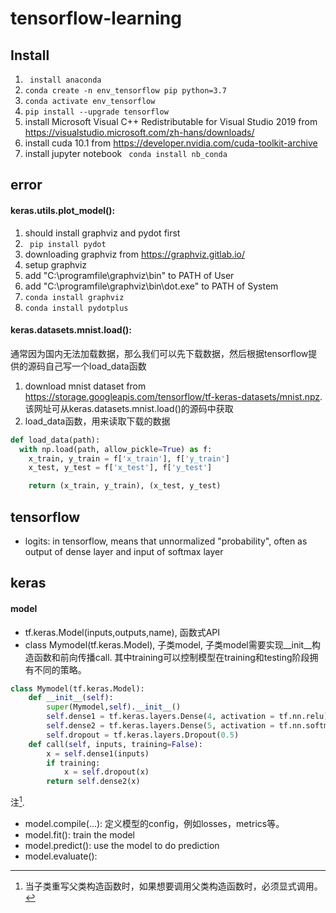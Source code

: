 # tensorflow-learning
## Install
1. ``` install anaconda```
2. ```conda create -n env_tensorflow pip python=3.7```
3. ```conda activate env_tensorflow```
4. ```pip install --upgrade tensorflow```
5. install Microsoft Visual C++ Redistributable for Visual Studio 2019 from https://visualstudio.microsoft.com/zh-hans/downloads/
6. install cuda 10.1 from https://developer.nvidia.com/cuda-toolkit-archive
7. install jupyter notebook ``` conda install nb_conda```

## error
#### keras.utils.plot_model(): 
1. should install graphviz and pydot first
2. ``` pip install pydot```
3. downloading graphviz from https://graphviz.gitlab.io/
4. setup graphviz
5. add "C:\programfile\graphviz\bin" to PATH of User
6. add "C:\programfile\graphviz\bin\dot.exe" to PATH of System
7. ```conda install graphviz```
8. ```conda install pydotplus```

#### keras.datasets.mnist.load():
通常因为国内无法加载数据，那么我们可以先下载数据，然后根据tensorflow提供的源码自己写一个load_data函数
1. download mnist dataset from https://storage.googleapis.com/tensorflow/tf-keras-datasets/mnist.npz. 该网址可从keras.datasets.mnist.load()的源码中获取
2. load_data函数，用来读取下载的数据
```python
def load_data(path):
  with np.load(path, allow_pickle=True) as f:
    x_train, y_train = f['x_train'], f['y_train']
    x_test, y_test = f['x_test'], f['y_test']

    return (x_train, y_train), (x_test, y_test)
```

## tensorflow
- logits: in tensorflow, means that unnormalized "probability", often as output of dense layer and input of softmax layer

## keras
#### model
- tf.keras.Model(inputs,outputs,name), 函数式API
- class Mymodel(tf.keras.Model), 子类model, 子类model需要实现__init__构造函数和前向传播call. 其中training可以控制模型在training和testing阶段拥有不同的策略。
```python
class Mymodel(tf.keras.Model):
	def __init__(self):
		super(Mymodel,self).__init__()
		self.dense1 = tf.keras.layers.Dense(4, activation = tf.nn.relu)
		self.dense2 = tf.keras.layers.Dense(5, activation = tf.nn.softmax)
		self.dropout = tf.keras.layers.Dropout(0.5)
	def call(self, inputs, training=False):
		x = self.dense1(inputs)
		if training:
			x = self.dropout(x)
		return self.dense2(x)
```
注[^super(Mymodel.self)].

[^super(Mymodel.self)]:当子类重写父类构造函数时，如果想要调用父类构造函数时，必须显式调用。

- model.compile(...): 定义模型的config，例如losses，metrics等。
- model.fit(): train the model
- model.predict(): use the model to do prediction
- model.evaluate():
